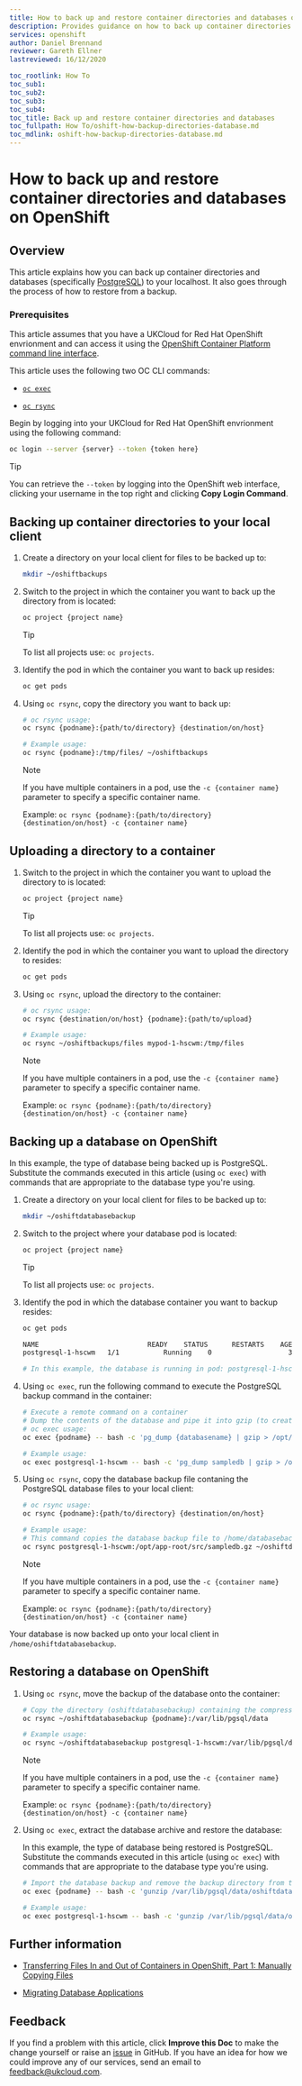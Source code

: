 ```yaml
---
title: How to back up and restore container directories and databases on OpenShift
description: Provides guidance on how to back up container directories and databases and how to restore them
services: openshift
author: Daniel Brennand
reviewer: Gareth Ellner
lastreviewed: 16/12/2020

toc_rootlink: How To
toc_sub1:
toc_sub2:
toc_sub3:
toc_sub4:
toc_title: Back up and restore container directories and databases
toc_fullpath: How To/oshift-how-backup-directories-database.md
toc_mdlink: oshift-how-backup-directories-database.md
---
```


# How to back up and restore container directories and databases on OpenShift

## Overview

This article explains how you can back up container directories and databases (specifically [PostgreSQL](https://www.postgresql.org/)) to your localhost. It also goes through the process of how to restore from a backup.

### Prerequisites

This article assumes that you have a UKCloud for Red Hat OpenShift envrionment and can access it using the [OpenShift Container Platform command line interface](https://docs.openshift.com/container-platform/3.11/cli_reference/index.html#cli-reference-index).

This article uses the following two OC CLI commands:

- [`oc exec`](https://docs.openshift.com/container-platform/3.11/dev_guide/executing_remote_commands.html)

- [`oc rsync`](https://docs.openshift.com/container-platform/3.11/dev_guide/copy_files_to_container.html#overview)

Begin by logging into your UKCloud for Red Hat OpenShift envrionment using the following command:

```bash
oc login --server {server} --token {token here}
```

> [!TIP]
> You can retrieve the `--token` by logging into the OpenShift web interface, clicking your username in the top right and clicking **Copy Login Command**.

## Backing up container directories to your local client

1. Create a directory on your local client for files to be backed up to:

    ```bash
    mkdir ~/oshiftbackups
    ```

2. Switch to the project in which the container you want to back up the directory from is located:

    ```bash
    oc project {project name}
    ```

    > [!TIP]
    > To list all projects use: `oc projects`.

3. Identify the pod in which the container you want to back up resides:

    ```bash
    oc get pods
    ```

4. Using `oc rsync`, copy the directory you want to back up:

    ```bash
    # oc rsync usage:
    oc rsync {podname}:{path/to/directory} {destination/on/host}

    # Example usage:
    oc rsync {podname}:/tmp/files/ ~/oshiftbackups
    ```

    > [!NOTE]
    > If you have multiple containers in a pod, use the `-c {container name}` parameter to specify a specific container name.
    >
    > Example: `oc rsync {podname}:{path/to/directory} {destination/on/host} -c {container name}`

## Uploading a directory to a container

1. Switch to the project in which the container you want to upload the directory to is located:

    ```bash
    oc project {project name}
    ```

    > [!TIP]
    > To list all projects use: `oc projects`.

2. Identify the pod in which the container you want to upload the directory to resides:

    ```bash
    oc get pods
    ```

4. Using `oc rsync`, upload the directory to the container:

    ```bash
    # oc rsync usage:
    oc rsync {destination/on/host} {podname}:{path/to/upload}

    # Example usage:
    oc rsync ~/oshiftbackups/files mypod-1-hscwm:/tmp/files
    ```

    > [!NOTE]
    > If you have multiple containers in a pod, use the `-c {container name}` parameter to specify a specific container name.
    >
    > Example: `oc rsync {podname}:{path/to/directory} {destination/on/host} -c {container name}`

## Backing up a database on OpenShift

In this example, the type of database being backed up is PostgreSQL. Substitute the commands executed in this article (using `oc exec`) with commands that are appropriate to the database type you're using.

1. Create a directory on your local client for files to be backed up to:

    ```bash
    mkdir ~/oshiftdatabasebackup
    ```

2. Switch to the project where your database pod is located:

    ```bash
    oc project {project name}
    ```

    > [!TIP]
    > To list all projects use: `oc projects`.

3. Identify the pod in which the database container you want to backup resides:

    ```bash
    oc get pods

    NAME                           READY    STATUS      RESTARTS    AGE
    postgresql-1-hscwm   1/1           Running    0                   31m

    # In this example, the database is running in pod: postgresql-1-hscwm
    ```

4. Using `oc exec`, run the following command to execute the PostgreSQL backup command in the container:

    ```bash
    # Execute a remote command on a container
    # Dump the contents of the database and pipe it into gzip (to create a compressed archive)
    # oc exec usage:
    oc exec {podname} -- bash -c 'pg_dump {databasename} | gzip > /opt/app-root/src/{databasename}.gz'

    # Example usage:
    oc exec postgresql-1-hscwm -- bash -c 'pg_dump sampledb | gzip > /opt/app-root/src/sampledb.gz'
    ```

5. Using `oc rsync`, copy the database backup file contaning the PostgreSQL database files to your local client:

    ```bash
    # oc rsync usage:
    oc rsync {podname}:{path/to/directory} {destination/on/host}

    # Example usage:
    # This command copies the database backup file to /home/databasebackup
    oc rsync postgresql-1-hscwm:/opt/app-root/src/sampledb.gz ~/oshiftdatabasebackup
    ```

    > [!NOTE]
    > If you have multiple containers in a pod, use the `-c {container name}` parameter to specify a specific container name.
    >
    > Example: `oc rsync {podname}:{path/to/directory} {destination/on/host} -c {container name}`

Your database is now backed up onto your local client in `/home/oshiftdatabasebackup`.

## Restoring a database on OpenShift

1. Using `oc rsync`, move the backup of the database onto the container:

    ```bash
    # Copy the directory (oshiftdatabasebackup) containing the compressed archive to the container mount point
    oc rsync ~/oshiftdatabasebackup {podname}:/var/lib/pgsql/data

    # Example usage:
    oc rsync ~/oshiftdatabasebackup postgresql-1-hscwm:/var/lib/pgsql/data
    ```

    > [!NOTE]
    > If you have multiple containers in a pod, use the `-c {container name}` parameter to specify a specific container name.
    >
    > Example: `oc rsync {podname}:{path/to/directory} {destination/on/host} -c {container name}`

2. Using `oc exec`, extract the database archive and restore the database:

    In this example, the type of database being restored is PostgreSQL. Substitute the commands executed in this article (using `oc exec`) with commands that are appropriate to the database type you're using.

    ```bash
    # Import the database backup and remove the backup directory from the container
    oc exec {podname} -- bash -c 'gunzip /var/lib/pgsql/data/oshiftdatabasebackup/{databasename}.gz | psql {databasename} && rm -rf /var/lib/pgsql/data/oshiftdatabasebackup'

    # Example usage:
    oc exec postgresql-1-hscwm -- bash -c 'gunzip /var/lib/pgsql/data/oshiftdatabasebackup/sampledb.gz | psql sampledb && rm -rf /var/lib/pgsql/data/oshiftdatabasebackup'
    ```

## Further information

- [Transferring Files In and Out of Containers in OpenShift, Part 1: Manually Copying Files](https://blog.openshift.com/transferring-files-in-and-out-of-containers-in-openshift-part-1-manually-copying-files/)

- [Migrating Database Applications](https://docs.openshift.com/container-platform/3.11/dev_guide/migrating_applications/database_applications.html)

## Feedback

If you find a problem with this article, click **Improve this Doc** to make the change yourself or raise an [issue](https://github.com/UKCloud/documentation/issues) in GitHub. If you have an idea for how we could improve any of our services, send an email to <feedback@ukcloud.com>.
